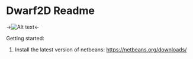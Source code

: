 Dwarf2D Readme
=======

->![Alt text](http://t3.gstatic.com/images?q=tbn:ANd9GcQPBbPxTZANOmB21QM7mVbuySECwZCpSHrT-oerWYwHzosCoSBB_g ".:Dwarf2D:.")<- 

Getting started:

1. Install the latest version of netbeans: https://netbeans.org/downloads/
